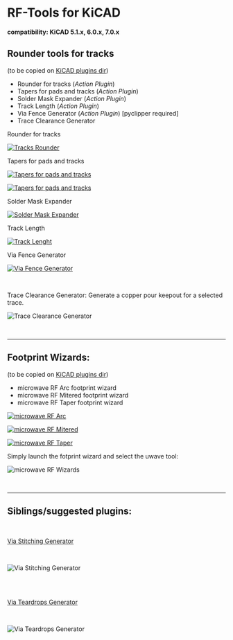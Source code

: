# RF-Tools for KiCAD

**compatibility: KiCAD 5.1.x, 6.0.x, 7.0.x**

**<h2>Rounder tools for tracks</h2>**

(to be copied on [KiCAD plugins dir](https://dev-docs.kicad.org/en/python/pcbnew/))

* Rounder for tracks (*Action Plugin*)
* Tapers for pads and tracks (*Action Plugin*)
* Solder Mask Expander (*Action Plugin*)
* Track Length (*Action Plugin*)
* Via Fence Generator (*Action Plugin*) [pyclipper required]
* Trace Clearance Generator

Rounder for tracks

[![Tracks Rounder](resources/tracks-rounder-preview.png?raw=true "Tracks Rounder")](resources/tracks-rounder.gif?raw=true "Tracks Rounder")

Tapers for pads and tracks

[![Tapers for pads and tracks](resources/pcbnew-taper-plugin.png?raw=true "Tapers for pads and tracks")](resources/pcbnew-taper-plugin.gif?raw=true "Tracks Taper")

[![Tapers for pads and tracks](resources/pcbnew-taper-plugin-2.png?raw=true "Tapers for pads and tracks")](resources/pcbnew-taper-plugin-2.gif?raw=true "Tracks Taper")

Solder Mask Expander

[![Solder Mask Expander](resources/solder-mask-expander-preview.png?raw=true "Solder Mask Expander")](resources/solder-mask-expander.gif?raw=true "Solder Mask Expander")

Track Length

[![Track Lenght](resources/track-length-preview.png?raw=true "Track Lenght")](resources/track-length.png?raw=true "Track Lenght")

Via Fence Generator

[![Via Fence Generator](resources/via-fencing-preview.png?raw=true "Via Fence Generator")](resources/via-fencing.png?raw=true "Via Fence Generator")

<br/>

Trace Clearance Generator: Generate a copper pour keepout for a selected trace. 

![Trace Clearance Generator](resources/trace-clearance.png?raw=true "trace clearance")

<br/>
<hr>
<h2>Footprint Wizards:</h2>

(to be copied on [KiCAD plugins dir](https://dev-docs.kicad.org/en/python/pcbnew/))

* microwave RF Arc footprint wizard
* microwave RF Mitered footprint wizard
* microwave RF Taper footprint wizard

[![microwave RF Arc](resources/uwave-Arc-footprint-preview.png?raw=true "microwave RF Arc")](resources/uwave-Arc-footprint.gif?raw=true "microwave RF Arc")

[![microwave RF Mitered](resources/uwave-Mitered-footprint-preview.png?raw=true "microwave RF Mitered")](resources/uwave-Mitered-footprint.gif?raw=true "microwave RF Mitered")

[![microwave RF Taper](resources/uwave-Tamper-footprint-preview.png?raw=true "microwave RF Taper")](resources/uwave-Tamper-footprint.gif?raw=true "microwave RF Taper")

Simply launch the fotprint wizard and select the uwave tool:

![microwave RF Wizards](resources/uw-footprint-wizards.png?raw=true "microwave RF Wizards")

<br>
<hr>
<h2>Siblings/suggested plugins:</h2>
<br>

[Via Stitching Generator](https://github.com/jsreynaud/kicad-action-scripts)

<br>

![Via Stitching Generator](resources/extras/stitching-vias-help.png?raw=true "via stitching")

<br>
<br>

[Via Teardrops Generator](https://github.com/NilujePerchut/kicad_scripts)

<br>

![Via Teardrops Generator](resources/extras/teardrops-help.png?raw=true "teardrops")
